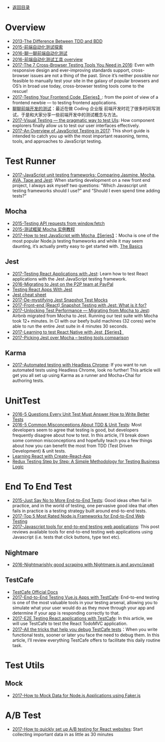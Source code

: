 - [返回目录](https://github.com/wxyyxc1992/Coder-Knowledge-Management/blob/master/Awesome-Reference/README.md)

# Overview
- [2013-The Difference Between TDD and BDD](http://joshldavis.com/2013/05/27/difference-between-tdd-and-bdd/)
- [2015-前端自动化测试探索](http://fex.baidu.com/blog/2015/07/front-end-test/)
- [2016-聊一聊前端自动化测试](https://segmentfault.com/a/1190000004558796)
- [2016-前端自动化测试工具 overview](http://imweb.io/topic/56895ae54c44bcc56092e40a)
- [2017-The 7 Cross-Browser Testing Tools You Need in 2016](https://www.sitepoint.com/the-7-cross-browser-testing-tools-you-need-in-2016/): Even with responsive design and ever-improving standards support, cross-browser issues are not a thing of the past. Since it’s neither possible nor feasible to manually test your site in the galaxy of popular browsers and OS’s in broad use today, cross-browser testing tools come to the rescue!
- [2017-Testing Your Frontend Code【Series】](http://6me.us/kNdfrD): from the point of view of a frontend newbie — to testing frontend applications.
- [聊聊前端开发的测试](https://blog.coding.net/blog/frontend-testing)：最近在做 Coding 企业版 前端开发时花了很多时间写测试，于是和大家分享一些前端开发中的测试概念与方法。
- [2017-Visual Testing — the pragmatic way to test UIs](https://blog.hichroma.com/visual-testing-the-pragmatic-way-to-test-uis-18c8da617ecf): How component explorers finally allow us to test our user interfaces effectively.
- [2017-An Overview of JavaScript Testing in 2017](https://parg.co/bf3): This short guide is intended to catch you up with the most important reasoning, terms, tools, and approaches to JavaScript testing.

# Test Runner

- [2017-JavaScript unit testing frameworks: Comparing Jasmine, Mocha, AVA, Tape and Jest](https://parg.co/bJ5): When starting development on a new front end project, I always ask myself two questions: “Which Javascript unit testing frameworks should I use?” and “Should I even spend time adding tests?”

## Mocha
- [2015-Testing API requests from window.fetch](https://rjzaworski.com/2015/06/testing-api-requests-from-window-fetch)
- [2015-测试框架 Mocha 实例教程](http://www.ruanyifeng.com/blog/2015/12/a-mocha-tutorial-of-examples.html)
- [2017-How to test JavaScript with Mocha【Series】](https://parg.co/bL5)：Mocha is one of the most popular Node.js testing frameworks and while it may seem daunting, it’s actually pretty easy to get started with. [The Basics](https://parg.co/bL5)

## Jest
- [2017-Testing React Applications with Jest](https://auth0.com/blog/testing-react-applications-with-jest/): Learn how to test React applications with the Jest JavaScript testing framework.
- [2016-Migrating to Jest on the P2P team at PayPal](http://6me.us/N9Fl)
- [Testing React Apps With Jest](https://facebook.github.io/jest/docs/tutorial-react.html)
- [Jest cheat sheet](http://6me.us/KBnw6N)
- [2017-De-mystifying Jest Snapshot Test Mocks](https://parg.co/b4i)
- [2017-Front-end (React) Snapshot Testing with Jest: What is it for?](https://parg.co/bRQ)
- [2017-Unlocking Test Performance — Migrating from Mocha to Jest](https://parg.co/b90): Airbnb migrated from Mocha to Jest. Running our test suite with Mocha took 12+ minutes. In CI with our beefy build machines (32 cores) we’re able to run the entire Jest suite in 4 minutes 30 seconds.
- [2017-Learning to test React Native with Jest【Series】](https://parg.co/be6)
- [2017-Picking Jest over Mocha – testing tools comparison](https://parg.co/bIM)

## Karma
- [2017-Automated testing with Headless Chrome](https://parg.co/beo): If you want to run automated tests using Headless Chrome, look no further! This article will get you all set up using Karma as a runner and Mocha+Chai for authoring tests.

# UnitTest
- [2016-5 Questions Every Unit Test Must Answer How to Write Better Tests](https://parg.co/bh4)
- [2016-5 Common Misconceptions About TDD & Unit Tests](https://parg.co/b4S): Most developers seem to agree that testing is good, but developers frequently disagree about how to test. In this article, I’ll break down some common misconceptions and hopefully teach you a few things about how you can benefit the most from TDD (Test Driven Development) & unit tests.
- [Learning React with Create-React-App](https://parg.co/bhf)
- [Redux Testing Step by Step: A Simple Methodology for Testing Business Logic](https://parg.co/b41)

# End To End Test
- [2015-Just Say No to More End-to-End Tests](https://parg.co/bym): Good ideas often fail in practice, and in the world of testing, one pervasive good idea that often fails in practice is a testing strategy built around end-to-end tests.
- [2017-Top 5 Most Rated Node.js Frameworks for End-to-End Web Testing](https://parg.co/bQo)
- [2017-Javascript tools for end-to-end testing web applications](https://mo.github.io/2017/07/20/javascript-e2e-integration-testing.html): This post reviews available tools for end-to-end testing web applications using Javascript (i.e. tests that click buttons, type text etc).


## Nightmare
- [2016-Nightmarishly good scraping with Nightmare.js and async/await](https://parg.co/bQA)

## TestCafe
- [TestCafe Official Docs](https://devexpress.github.io/testcafe/)
- [2017-End-to-End Testing Vue.js Apps with TestCafe](https://alligator.io/vuejs/e2e-testing-testcafe/): End-to-end testing is one of the most valuable tools in your testing arsenal, allowing you to simulate what your user would do as they move through your app and determine if your app is responding correctly to that.
- [2017-E2E Testing React applications with TestCafe](https://parg.co/bhF): In this article, we will use TestCafe to test the React TodoMVC application.
- [2017-All the tricks that help you debug TestCafe tests](https://medium.com/@dikareva1209/all-the-tricks-that-help-you-debug-testcafe-tests-af0418220d)：When you write functional tests, sooner or later you face the need to debug them. In this article, I’ll review everything TestCafe offers to facilitate this daily routine task.

# Test Utils
## Mock
- [2017-How to Mock Data for Node.js Applications using Faker.js](https://hackernoon.com/how-to-mock-data-for-node-js-applications-using-faker-js-b1f4c0e78102)
# A/B Test
- [2017-How to quickly set up A/B testing for React websites](https://parg.co/bvk): Start collecting important data in as little as 30 minutes


